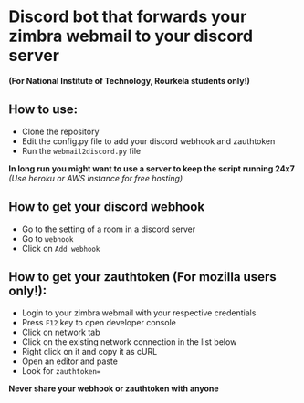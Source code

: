 # Discord bot that forwards your zimbra webmail to your discord server
__(For National Institute of Technology, Rourkela students only!)__

## How to use:
- Clone the repository
- Edit the config.py file to add your discord webhook and zauthtoken
- Run the `webmail2discord.py` file

__In long run you might want to use a server to keep the script running 24x7__
*(Use heroku or AWS instance for free hosting)*

## How to get your discord webhook
- Go to the setting of a room in a discord server
- Go to `webhook`
- Click on `Add webhook`

## How to get your zauthtoken (For mozilla users only!):
- Login to your zimbra webmail with your respective credentials
- Press `F12` key to open developer console
- Click on network tab
- Click on the existing network connection in the list below
- Right click on it and copy it as cURL
- Open an editor and paste
- Look for `zauthtoken=`

__Never share your webhook or zauthtoken with anyone__

